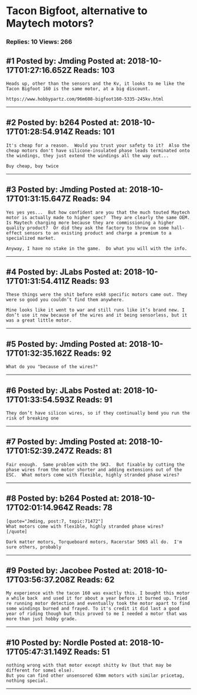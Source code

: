 # Tacon Bigfoot, alternative to Maytech motors?

### Replies: 10 Views: 266

## \#1 Posted by: Jmding Posted at: 2018-10-17T01:27:16.652Z Reads: 103

```
Heads up, other than the sensors and the Kv, it looks to me like the Tacon Bigfoot 160 is the same motor, at a big discount.

https://www.hobbypartz.com/96m608-bigfoot160-5335-245kv.html
```

---
## \#2 Posted by: b264 Posted at: 2018-10-17T01:28:54.914Z Reads: 101

```
It's cheap for a reason.  Would you trust your safety to it?  Also the cheap motors don't have silicone-insulated phase leads terminated onto the windings, they just extend the windings all the way out...

Buy cheap, buy twice
```

---
## \#3 Posted by: Jmding Posted at: 2018-10-17T01:31:15.647Z Reads: 94

```
Yes yes yes...  But how confident are you that the much touted Maytech motor is actually made to higher spec?  They are clearly the same OEM.  Is Maytech charging more because they are commissioning a higher quality product?  Or did they ask the factory to throw on some hall-effect sensors to an existing product and charge a premium to a specialized market.

Anyway, I have no stake in the game.  Do what you will with the info.
```

---
## \#4 Posted by: JLabs Posted at: 2018-10-17T01:31:54.411Z Reads: 93

```
These things were the shit before esk8 specific motors came out. They were so good you couldn’t find them anywhere. 

Mine looks like it went to war and still runs like it’s brand new. I don’t use it now because of the wires and it being sensorless, but it was a great little motor.
```

---
## \#5 Posted by: Jmding Posted at: 2018-10-17T01:32:35.162Z Reads: 92

```
What do you "because of the wires?"
```

---
## \#6 Posted by: JLabs Posted at: 2018-10-17T01:33:54.593Z Reads: 91

```
They don’t have silicon wires, so if they continually bend you run the risk of breaking one
```

---
## \#7 Posted by: Jmding Posted at: 2018-10-17T01:52:39.247Z Reads: 81

```
Fair enough.  Same problem with the SK3.  But fixable by cutting the phase wires from the motor shorter and adding extensions out of the ESC.  What motors come with flexible, highly stranded phase wires?
```

---
## \#8 Posted by: b264 Posted at: 2018-10-17T02:01:14.964Z Reads: 78

```
[quote="Jmding, post:7, topic:71472"]
What motors come with flexible, highly stranded phase wires?
[/quote]

Dark matter motors, Torqueboard motors, Racerstar 5065 all do.  I'm sure others, probably
```

---
## \#9 Posted by: Jacobee Posted at: 2018-10-17T03:56:37.208Z Reads: 62

```
My experience with the tacon 160 was exactly this. I bought this motor a while back  and used it for about a year before it burned up. Tried re running motor detection and eventually took the motor apart to find some windings burned and frayed. To it's credit it did last a good year of riding though but this proved to me I needed a motor that was more than just hobby grade.
```

---
## \#10 Posted by: Nordle Posted at: 2018-10-17T05:47:31.149Z Reads: 51

```
nothing wrong with that motor except shitty kv (but that may be different for some1 else).
But you can find other unsensored 63mm motors with similar pricetag, nothing special.
```

---
